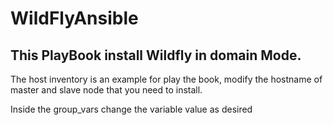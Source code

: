 # WildFlyAnsible


## This PlayBook install Wildfly in domain Mode.

The host inventory is an example for play the book, modify the hostname of master and slave node that you need to install.

Inside the group_vars change the variable value as desired 
